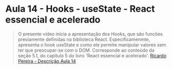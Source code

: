 # Aula 14 - Hooks - useState - React essencial e acelerado


> O presente vídeo inicia a apresentação dos Hooks, que são funcões previamente definidas na biblioteca React. Especificamenmte, apresenta o hook useState e como ele permite manipular valores sem ter que preocupar-se com o DOM. Corresponde ao conteúdo da seção 5.1, do capítulo 5 do livro 'React essencial e acelerado'.
[Ricardo Pereira - Descrição Aula 14](https://www.youtube.com/watch?v=PyFO7geNy_Q&ab_channel=ModelagemOrientadaaObjetoscomUML)
